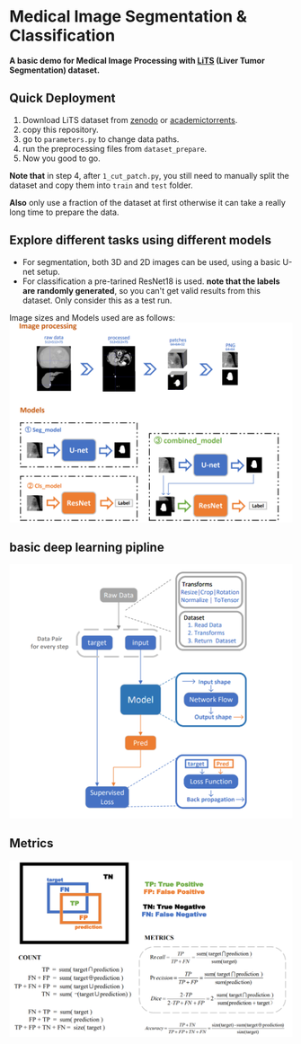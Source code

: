 # Medical Image Segmentation & Classification
**A basic demo for Medical Image Processing with [LiTS](https://arxiv.org/abs/1901.04056) (Liver Tumor Segmentation) dataset.**
## Quick Deployment
1. Download LiTS dataset from [zenodo](https://zenodo.org/record/3734294) or [academictorrents](https://academictorrents.com/details/27772adef6f563a1ecc0ae19a528b956e6c803ce).
2. copy this repository.
3.  go to `parameters.py` to change data paths.
4. run the preprocessing files from `dataset_prepare`.
5. Now you good to go.

**Note that** in step 4,  after `1_cut_patch.py`, you still need to manually split the dataset and copy them into `train` and `test` folder.

**Also** only use a fraction of the dataset at first otherwise it can take a really long time to prepare the data.

## Explore different tasks using different models
+ For segmentation, both 3D and 2D images can be used, using a basic U-net setup.
+ For classification a pre-tarined ResNet18 is used. **note that the labels are randomly generated**, so you can't get valid results from this dataset. Only consider this as a test run.

Image sizes and Models used are as follows:
![models](img/models.PNG)

## basic deep learning pipline
![pipline](img/pipline.PNG)

## Metrics
![metrics](img/metrics.PNG)
